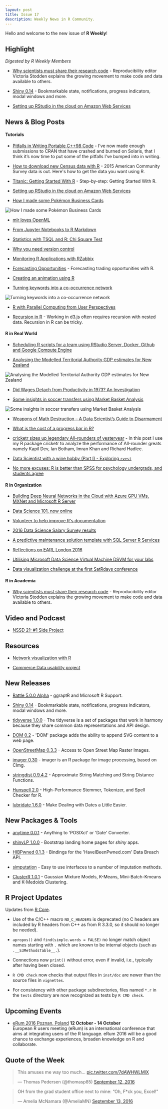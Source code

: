 ```yaml
---
layout: post
title: Issue 17
description: Weekly News in R Community.
---
```


Hello and welcome to the new issue of **R Weekly**!

## Highlight

*Digested by R Weekly Members*

+ [Why scientists must share their research code](http://www.nature.com/news/why-scientists-must-share-their-research-code-1.20504) - Reproducibility editor Victoria Stodden explains the growing movement to make code and data available to others.

+ [Shiny 0.14](https://blog.rstudio.org/2016/09/12/shiny-0-14/) - Bookmarkable state, notifications, progress indicators, modal windows and more.

+ [Setting up RStudio in the cloud on Amazon Web Services](http://strimas.com/r/rstudio-cloud-1/)

## News & Blog Posts

#### Tutorials

+ [Pitfalls in Writing Portable C++98 Code](http://kevinushey.github.io/blog/2016/09/14/pitfalls-in-writing-portable-c++98-code/) - I’ve now made enough submissions to CRAN that have crashed and burned on Solaris, that I think it’s now time to put some of the pitfalls I’ve bumped into in writing. 

+ [How to download new Census data with R](http://www.computerworld.com/article/3120415/data-analytics/how-to-download-new-census-data-with-r.html) - 2015 American Community Survey data is out. Here's how to get the data you want using R.

+ [Titanic: Getting Started With R](http://trevorstephens.com/kaggle-titanic-tutorial/getting-started-with-r/) - Step-by-step: Getting Started With R.

+ [Setting up RStudio in the cloud on Amazon Web Services](http://strimas.com/r/rstudio-cloud-1/)

+ [How I made some Pokémon Business Cards](http://www.sumsar.net/blog/2016/09/how-i-made-some-pokemon-business-cards/)

![How I made some Pokémon Business Cards](https://img.vim-cn.com/9e/7ea561c715d66f99bf805dca4d27d209b59308.jpg)

+ [mlr loves OpenML](http://mlr-org.github.io/mlr-loves-OpenML/)

+ [From Jupyter Notebooks to R Markdown](http://danielphadley.com/Jupyter-to-Rmarkdown/)

+ [Statistics with TSQL and R: Chi Square Test](https://curiousaboutdata.com/2016/09/13/statistics-chi-square-test/)

+ [Why you need version control](http://ellisp.github.io/blog/2016/09/16/version-control)

+ [Monitoring R Applications with RZabbix](http://r-addict.com/2016/09/15/RZabbix-Announcement.html)

+ [Forecasting Opportunities](http://www.quintuitive.com/2016/09/13/forecasting-opportunities/) - Forecasting trading opportunities with R.

+ [Creating an animation using R](http://datascienceplus.com/creating-an-animation-using-r/)

+ [Turning keywords into a co-occurrence network](http://f.briatte.org/r/turning-keywords-into-a-co-occurrence-network)

![Turning keywords into a co-occurrence network](https://i1.wp.com/f.briatte.org/r/images/turning-keywords-into-a-co-occurrence-network.png)

+ [R with Parallel Computing from User Perspectives](http://www.parallelr.com/r-with-parallel-computing/)

+ [Recursion in R](http://www.buildingwidgets.com/blog/2016/9/16/recursion-in-r) - Working in d3.js often requires recursion with nested data. Recursion in R can be tricky.


#### R in Real World

+ [Scheduling R scripts for a team using RStudio Server, Docker, Github and Google Compute Engine](http://code.markedmondson.me/setting-up-scheduled-R-scripts-for-an-analytics-team/)

+ [Analysing the Modelled Territorial Authority GDP estimates for New Zealand](http://ellisp.github.io/blog/2016/09/13/mtagdp)

![Analysing the Modelled Territorial Authority GDP estimates for New Zealand](https://ellisp.github.io/img/0054-gdp-pp-map.svg)

+ [Did Wages Detach from Productivity in 1973? An Investigation](https://ntguardian.wordpress.com/2016/09/12/wages-detach-productivity-1973/)

+ [Some insights in soccer transfers using Market Basket Analysis](https://longhowlam.wordpress.com/2016/09/12/some-insights-in-soccer-transfers-using-market-basket-analysis/)

![Some insights in soccer transfers using Market Basket Analysis](https://i0.wp.com/media.licdn.com/mpr/mpr/AAEAAQAAAAAAAAkIAAAAJGNlZjQwZGJjLTA4YWItNGJmMi1iNGNlLTFhYzI2MjkyNDFjNQ.png)

+ [Weapons of Math Destruction – A Data Scientist’s Guide to Disarmament](https://bayesianbiologist.com/2016/09/11/weapons-of-math-destruction-a-data-scientists-guide-to-disarmament/)

+ [What is the cost of a progress bar in R?](http://peter.solymos.org/code/2016/09/11/what-is-the-cost-of-a-progress-bar-in-r.html)

+ [cricketr sizes up legendary All-rounders of yesteryear](https://gigadom.wordpress.com/2016/09/10/cricketr-sizes-up-legendary-all-rounders-of-yesteryear/) - In this post I use my R package cricketr to analyze the performance of All-rounder greats namely Kapil Dev, Ian Botham, Imran Khan and Richard Hadlee.

+ [Data Scientist with a wine hobby (Part I) - Exploring `rvest`](http://blog.eighty20.co.za//package%20exploration/2016/09/11/wine-review/)

+ [No more excuses: R is better than SPSS for psychology undergrads, and students agree](https://datahowler.wordpress.com/2016/09/10/no-more-excuses-r-is-better-than-spss-for-psychology-undergrads-and-students-agree/)


#### R in Organization

+ [Building Deep Neural Networks in the Cloud with Azure GPU VMs, MXNet and Microsoft R Server](https://blogs.technet.microsoft.com/machinelearning/2016/09/15/building-deep-neural-networks-in-the-cloud-with-azure-gpu-vms-mxnet-and-microsoft-r-server/)

+ [Data Science 101, now online](http://ekonometrics.blogspot.com/2016/09/data-science-101-now-online.html)

+ [Volunteer to help improve R's documentation](http://blog.revolutionanalytics.com/2016/09/volunteer-to-help-improve-rs-documentation.html)

+ [2016 Data Science Salary Survey results](http://blog.revolutionanalytics.com/2016/09/2016-data-science-salary-survey.html)

+ [A predictive maintenance solution template with SQL Server R Services](http://blog.revolutionanalytics.com/2016/09/r-services-maintenance.html)

+ [Reflections on EARL London 2016](http://blog.revolutionanalytics.com/2016/09/reflections-on-earl-london-2016.html)

+ [Utilising Microsoft Data Science Virtual Machine DSVM for your labs](https://blogs.msdn.microsoft.com/uk_faculty_connection/2016/09/09/utilising-microsoft-data-science-virtual-machine-dsvm-for-your-labs/)

+ [Data visualization challenge at the first SatRdays conference](https://medium.com/@BenceArato/data-visualization-challenge-at-the-first-satrdays-conference-93b5446879f#.2jh5i78xo)

#### R in Academia

+ [Why scientists must share their research code](http://www.nature.com/news/why-scientists-must-share-their-research-code-1.20504) - Reproducibility editor Victoria Stodden explains the growing movement to make code and data available to others.


## Video and Podcast

+ [NSSD 21: #1 Side Project](https://soundcloud.com/nssd-podcast/episode-22-1-side-project)

## Resources

+ [Network visualization with R](http://kateto.net/network-visualization)

+ [Commerce Data usability project](https://www.commerce.gov/datausability/)

## New Releases

+ [Rattle 5.0.0 Alpha](http://togaware.com/rattle-5-0-0-a) - ggraptR and Microsoft R Support.

+ [Shiny 0.14](https://blog.rstudio.org/2016/09/12/shiny-0-14/) - Bookmarkable state, notifications, progress indicators, modal windows and more.

+ [tidyverse 1.0.0](https://blog.rstudio.org/2016/09/15/tidyverse-1-0-0/) - The tidyverse is a set of packages that work in harmony because they share common data representations and API design. 

+ [DOM 0.2](https://www.stat.auckland.ac.nz/~paul/Reports/DOM/v0.2/DOM-v0.2.html) - 'DOM' package adds the ability to append SVG content to a web page.

+ [OpenStreetMap 0.3.3](http://blog.fellstat.com/?p=394) - Access to Open Street Map Raster Images.

+ [imager 0.30](https://dahtah.wordpress.com/2016/09/13/new-features-in-imager-0-30/) -  imager is an R package for image processing, based on CImg. 

+ [stringdist 0.9.4.2](http://www.markvanderloo.eu/yaRb/2016/09/11/stringdist-0-9-4-2-released/) - Approximate String Matching and String Distance Functions.

+ [Hunspell 2.0](http://ropensci.org/blog/technotes/2016/09/12/hunspell-release-20) - High-Performance Stemmer, Tokenizer, and Spell Checker for R.

+ [lubridate 1.6.0](https://blog.rstudio.org/2016/09/15/lubridate-1-6-0/) - Make Dealing with Dates a Little Easier.

## New Packages & Tools

+ [anytime 0.0.1](http://dirk.eddelbuettel.com/blog/2016/09/13/#anytime_0.0.1) - Anything to 'POSIXct' or 'Date' Converter.

+ [shinyLP 1.0.0](https://cran.r-project.org/package=shinyLP) - Bootstrap landing home pages for *shiny* apps.

+ [HIBPwned 0.1.3](http://itsalocke.com/hibpwned-updated-cran/) - Bindings for the 'HaveIBeenPwned.com' Data Breach API.

+ [simputation](http://www.markvanderloo.eu/yaRb/2016/09/13/announcing-the-simputation-package-make-imputation-simple/) - Easy to use interfaces to a number of imputation methods.

+ [ClusterR 1.0.1](https://mlampros.github.io/mlampros.github.io/2016/09/12/clusterR_package/) - Gaussian Mixture Models, K-Means, Mini-Batch-Kmeans and K-Medoids Clustering.

## R Project Updates

Updates from [R Core](http://developer.r-project.org/blosxom.cgi/R-devel/NEWS).

+ Use of the C/C++ macro `NO_C_HEADERS` is deprecated (no C headers are included by R headers from C++ as from R 3.3.0, so it should no longer be needed). 

+ `apropos()` and `find(simple.words = FALSE)` no longer match object names starting with `.` which are known to be internal objects (such as `.__S3MethodsTable__.`).

+ Connections now `print()` without error, even if invalid, i.e., typically after having been closed.

+  `R CMD check` now checks that output files in `inst/doc` are newer than the source files in `vignettes`. 

+ For consistency with other package subdirectories, files named `*.r` in the `tests` directory are now recognized as tests by `R CMD check`. 

## Upcoming Events

+ [eRum 2016 Poznan, Poland](http://erum.ue.poznan.pl/)  **12 October - 14 October** <br>
European R users meeting (eRum) is an international conference that aims at integrating users of the R language. eRum 2016 will be a good chance to exchange experiences, broaden knowledge on R and collaborate. <br /> 

## Quote of the Week

<blockquote class="twitter-tweet" data-lang="en"><p lang="en" dir="ltr">This amuses me way too much... <a href="https://t.co/7dAWHWLMlX">pic.twitter.com/7dAWHWLMlX</a></p>&mdash; Thomas Pedersen (@thomasp85) <a href="https://twitter.com/thomasp85/status/775237679348842496">September 12, 2016</a></blockquote>

<blockquote class="twitter-tweet" data-lang="en"><p lang="en" dir="ltr">OH from the grad student office next to mine: “Oh, F*ck you, Excel!&quot;</p>&mdash; Amelia McNamara (@AmeliaMN) <a href="https://twitter.com/AmeliaMN/status/775749583158861824">September 13, 2016</a></blockquote>
